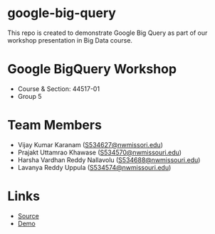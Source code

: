 # google-big-query
This repo is created to demonstrate Google Big Query as part of our workshop presentation in Big Data course.

# Google BigQuery Workshop

- Course & Section: 44517-01
- Group 5 

# Team Members

- Vijay Kumar Karanam (S534627@nwmissori.edu)
- Prajakt Uttamrao Khawase (S534570@nwmissouri.edu)
- Harsha Vardhan Reddy Nallavolu (S534688@nwmissouri.edu)
- Lavanya Reddy Uppula (S534574@nwmissouri.edu)

# Links

- [Source](https://github.com/KaranamVijayKumar/google-big-query)
- [Demo](https://karanamvijaykumar.github.io/google-big-query/)



